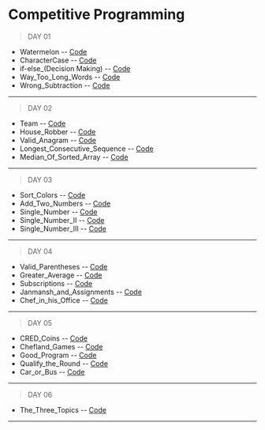 # Competitive Programming

>DAY 01
-  Watermelon -- [Code](https://github.com/Subha822-hub/DP/blob/main/CodeForces/Watermelon.py)
-  CharacterCase -- [Code](https://github.com/Subha822-hub/DP/blob/main/CodingNinjas/Find_Character_Case.py)
-  if-else_(Decision Making) -- [Code](https://github.com/Subha822-hub/DP/blob/main/CodingNinjas/if-else_(Decision%20Making).py)
-  Way_Too_Long_Words -- [Code](hhttps://github.com/Subha822-hub/DP/blob/main/CodeForces/Way_Too_Long_Words.py)
-  Wrong_Subtraction -- [Code](https://github.com/Subha822-hub/DP/blob/main/CodeForces/Wrong_Subtraction.py)

- - - -
>DAY 02
-  Team -- [Code](https://github.com/Subha822-hub/DP/blob/main/CodeForces/Team.py)
-  House_Robber -- [Code](https://github.com/Subha822-hub/DP/blob/main/LeetCode/House_Robber.py)
-  Valid_Anagram -- [Code](https://github.com/Subha822-hub/DP/blob/main/LeetCode/Valid_Anagram.py)
-  Longest_Consecutive_Sequence -- [Code](https://github.com/Subha822-hub/DP/blob/main/LeetCode/Longest_Consecutive_Sequence.py)
-  Median_Of_Sorted_Array -- [Code](https://github.com/Subha822-hub/DP/blob/main/LeetCode/Median_Of_Two_Sorted_Array.py)

- - - -
>DAY 03

-  Sort_Colors -- [Code](https://github.com/Subha822-hub/DP/blob/main/LeetCode/Sort_Colors.py)
-  Add_Two_Numbers -- [Code](https://github.com/Subha822-hub/DP/blob/main/LeetCode/Add_Two_Numbers.py)
-  Single_Number -- [Code](https://github.com/Subha822-hub/DP/blob/main/LeetCode/Single_Number.py)
-  Single_Number_II -- [Code](https://github.com/Subha822-hub/DP/blob/main/LeetCode/Single_Number_II.py)
-  Single_Number_III -- [Code](https://github.com/Subha822-hub/DP/blob/main/LeetCode/Single_Number_III.py)

- - - -
>DAY 04

-  Valid_Parentheses -- [Code](https://github.com/Subha822-hub/DP/blob/main/LeetCode/Valid_Parentheses.py)
-  Greater_Average -- [Code](https://github.com/Subha822-hub/DP/blob/main/CodeChef/Greater_Average.py)
-  Subscriptions -- [Code](https://github.com/Subha822-hub/DP/blob/main/CodeChef/Subscriptions.py)
-  Janmansh_and_Assignments -- [Code](https://github.com/Subha822-hub/DP/blob/main/CodeChef/Janmansh_and_Assignments.py)
-  Chef_in_his_Office -- [Code](https://github.com/Subha822-hub/DP/blob/main/CodeChef/Chef_in_his_Office.py)

- - - -
>DAY 05

-  CRED_Coins -- [Code](https://github.com/Subha822-hub/DP/blob/main/CodeChef/CRED_Coins.py)
-  Chefland_Games -- [Code](https://github.com/Subha822-hub/DP/blob/main/CodeChef/Chefland_Games.py)
-  Good_Program -- [Code](https://github.com/Subha822-hub/DP/blob/main/CodeChef/Good_Program.py)
-  Qualify_the_Round -- [Code](https://github.com/Subha822-hub/DP/blob/main/CodeChef/Qualify_the_Round.py)
-  Car_or_Bus -- [Code](https://github.com/Subha822-hub/DP/blob/main/CodeChef/Car_or_Bus.py)

- - - -
>DAY 06

-  The_Three_Topics -- [Code](https://github.com/Subha822-hub/DP/blob/main/CodeChef/The_Three_Topics.py)

- - - -
